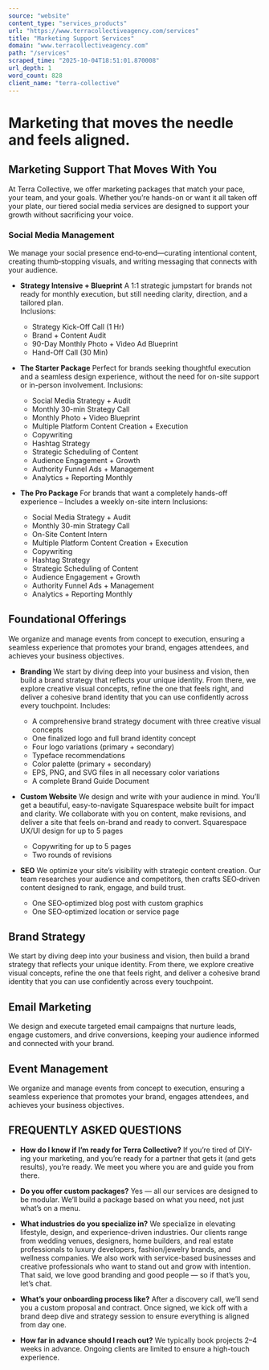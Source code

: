 ```yaml
---
source: "website"
content_type: "services_products"
url: "https://www.terracollectiveagency.com/services"
title: "Marketing Support Services"
domain: "www.terracollectiveagency.com"
path: "/services"
scraped_time: "2025-10-04T18:51:01.870008"
url_depth: 1
word_count: 828
client_name: "terra-collective"
---
```


# Marketing that moves the needle and feels aligned.

## Marketing Support That Moves With You

At Terra Collective, we offer marketing packages that match your pace, your team, and your goals. Whether you’re hands-on or want it all taken off your plate, our tiered social media services are designed to support your growth without sacrificing your voice.

### Social Media Management

We manage your social presence end‑to‑end—curating intentional content, creating thumb‑stopping visuals, and writing messaging that connects with your audience.

*   **Strategy Intensive + Blueprint**
    A 1:1 strategic jumpstart for brands not ready for monthly execution, but still needing clarity, direction, and a tailored plan.  
    Inclusions:
    *   Strategy Kick-Off Call (1 Hr)
    *   Brand + Content Audit
    *   90-Day Monthly Photo + Video Ad Blueprint
    *   Hand-Off Call (30 Min)

*   **The Starter Package**
    Perfect for brands seeking thoughtful execution and a seamless design experience, without the need for on-site support or in-person involvement.
    Inclusions:
    *   Social Media Strategy + Audit
    *   Monthly 30-min Strategy Call
    *   Monthly Photo + Video Blueprint
    *   Multiple Platform Content Creation + Execution
    *   Copywriting
    *   Hashtag Strategy
    *   Strategic Scheduling of Content
    *   Audience Engagement + Growth
    *   Authority Funnel Ads + Management
    *   Analytics + Reporting Monthly

*   **The Pro Package**
    For brands that want a completely hands-off experience – Includes a weekly on-site intern
    Inclusions:
    *   Social Media Strategy + Audit
    *   Monthly 30-min Strategy Call
    *   On-Site Content Intern
    *   Multiple Platform Content Creation + Execution
    *   Copywriting
    *   Hashtag Strategy
    *   Strategic Scheduling of Content
    *   Audience Engagement + Growth
    *   Authority Funnel Ads + Management
    *   Analytics + Reporting Monthly

## Foundational Offerings

We organize and manage events from concept to execution, ensuring a seamless experience that promotes your brand, engages attendees, and achieves your business objectives.

*   **Branding**
    We start by diving deep into your business and vision, then build a brand strategy that reflects your unique identity. From there, we explore creative visual concepts, refine the one that feels right, and deliver a cohesive brand identity that you can use confidently across every touchpoint.
    Includes:
    *   A comprehensive brand strategy document with three creative visual concepts
    *   One finalized logo and full brand identity concept
    *   Four logo variations (primary + secondary)
    *   Typeface recommendations
    *   Color palette (primary + secondary)
    *   EPS, PNG, and SVG files in all necessary color variations
    *   A complete Brand Guide Document

*   **Custom Website**
    We design and write with your audience in mind. You’ll get a beautiful, easy-to-navigate Squarespace website built for impact and clarity. We collaborate with you on content, make revisions, and deliver a site that feels on-brand and ready to convert.
    Squarespace UX/UI design for up to 5 pages
    *   Copywriting for up to 5 pages
    *   Two rounds of revisions

*   **SEO**
    We optimize your site’s visibility with strategic content creation. Our team researches your audience and competitors, then crafts SEO‑driven content designed to rank, engage, and build trust.
    *   One SEO‑optimized blog post with custom graphics
    *   One SEO‑optimized location or service page

## Brand Strategy

We start by diving deep into your business and vision, then build a brand strategy that reflects your unique identity. From there, we explore creative visual concepts, refine the one that feels right, and deliver a cohesive brand identity that you can use confidently across every touchpoint.

## Email Marketing

We design and execute targeted email campaigns that nurture leads, engage customers, and drive conversions, keeping your audience informed and connected with your brand.

## Event Management

We organize and manage events from concept to execution, ensuring a seamless experience that promotes your brand, engages attendees, and achieves your business objectives.

## FREQUENTLY ASKED QUESTIONS

*   **How do I know if I’m ready for Terra Collective?**
    If you’re tired of DIY-ing your marketing, and you’re ready for a partner that gets it (and gets results), you’re ready. We meet you where you are and guide you from there.

*   **Do you offer custom packages?**
    Yes — all our services are designed to be modular. We’ll build a package based on what you need, not just what’s on a menu.

*   **What industries do you specialize in?**
    We specialize in elevating lifestyle, design, and experience-driven industries. Our clients range from wedding venues, designers, home builders, and real estate professionals to luxury developers, fashion/jewelry brands, and wellness companies. We also work with service-based businesses and creative professionals who want to stand out and grow with intention. That said, we love good branding and good people — so if that’s you, let’s chat.

*   **What’s your onboarding process like?**
    After a discovery call, we’ll send you a custom proposal and contract. Once signed, we kick off with a brand deep dive and strategy session to ensure everything is aligned from day one.

*   **How far in advance should I reach out?**
    We typically book projects 2–4 weeks in advance. Ongoing clients are limited to ensure a high-touch experience.